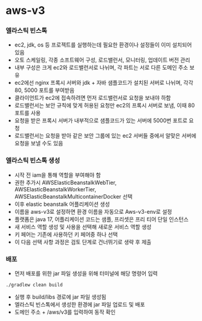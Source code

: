 # aws-v3

### 엘라스틱 빈스톡
- ec2, jdk, os 등 프로젝트를 실행하는데 필요한 환경이나 설정들이 이미 설치되어 있음
- 오토 스케일링, 각종 소프트웨어 구성, 로드밸런서, 모니터링, 업데이트 버전 관리
- 내부 구성은 크게 ec2와 로드밸런서로 나뉘며, 각 파트는 서로 다른 도메인 주소 보유
- ec2에선 nginx 프록시 서버와 jdk + 자바 샘플코드가 설치된 서버로 나뉘며, 각각 80, 5000 포트를 부여받음
- 클라이언트가 ec2에 접속하려면 먼저 로드밸런서로 요청을 보내야 하함
- 로드밸런서는 보안 규칙에 맞게 허용된 요청만 ec2의 프록시 서버로 보냄, 이때 80 포트를 사용
- 요청을 받은 프록시 서버가 내부적으로 샘플코드가 있는 서버에 5000번 포트로 요청
- 로드밸런서는 요청을 받아 같은 보안 그룹에 있는 ec2 서버들 중에서 알맞은 서버에 요청을 보낼 수도 있음

### 엘라스틱 빈스톡 생성
- 시작 전 iam을 통해 역할을 부여해야 함
- 권한 추가시 AWSElasticBeanstalkWebTier, AWSElasticBeanstalkWorkerTier, AWSElasticBeanstalkMulticontainerDocker 선택
- 이후 elastic beanstalk 어플리케이션 생성
- 이름을 aws-v3로 설정하면 환경 이름을 자동으로 Aws-v3-env로 설정
- 플랫폼은 java 17, 어플리케이션 코드는 샘플, 프리셋은 프리 티어 단일 인스턴스
- 새 서비스 역할 생성 및 사용을 선택해 새로운 서비스 역할 생성
- 키 페어는 기존에 사용하던 키 페어중 하나 선택
- 이 다음 선택 사항 과정은 검토 단계로 건너뛰기로 생략 후 제출

### 배포
- 먼저 배포를 위한 jar 파일 생성을 위해 터미널에 해당 명령어 입력 
```shell
./gradlew clean build
```
- 실행 후 build/libs 경로에 jar 파일 생성됨
- 엘라스틱 빈스톡에서 생성한 환경에 jar 파일 업로드 및 배포
- 도메인 주소 + /aws/v3를 입력하여 동작 확인